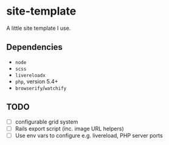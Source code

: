 # site-template

A little site template I use.

## Dependencies

  * `node`
  * `scss`
  * `livereloadx`
  * `php`, version 5.4+
  * `browserify`/`watchify`

## TODO

  - [ ] configurable grid system
  - [ ] Rails export script (inc. image URL helpers)
  - [ ] Use env vars to configure e.g. livereload, PHP server ports
